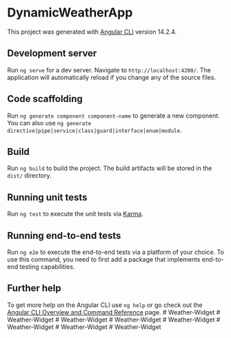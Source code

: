 # DynamicWeatherApp

This project was generated with [Angular CLI](https://github.com/angular/angular-cli) version 14.2.4.

## Development server

Run `ng serve` for a dev server. Navigate to `http://localhost:4200/`. The application will automatically reload if you change any of the source files.

## Code scaffolding

Run `ng generate component component-name` to generate a new component. You can also use `ng generate directive|pipe|service|class|guard|interface|enum|module`.

## Build

Run `ng build` to build the project. The build artifacts will be stored in the `dist/` directory.

## Running unit tests

Run `ng test` to execute the unit tests via [Karma](https://karma-runner.github.io).

## Running end-to-end tests

Run `ng e2e` to execute the end-to-end tests via a platform of your choice. To use this command, you need to first add a package that implements end-to-end testing capabilities.

## Further help

To get more help on the Angular CLI use `ng help` or go check out the [Angular CLI Overview and Command Reference](https://angular.io/cli) page.
#   W e a t h e r - W i d g e t  
 #   W e a t h e r - W i d g e t  
 #   W e a t h e r - W i d g e t  
 #   W e a t h e r - W i d g e t  
 #   W e a t h e r - W i d g e t  
 #   W e a t h e r - W i d g e t  
 #   W e a t h e r - W i d g e t  
 #   W e a t h e r - W i d g e t  
 